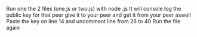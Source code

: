 Run one the 2 files (one.js or two.js) with node <file>.js
It will console log the public key for that peer 
give it to your peer and get it from your peer aswell 
Paste the key on line 14 
and uncomment line from 26 to 40 
 Run the file again 
